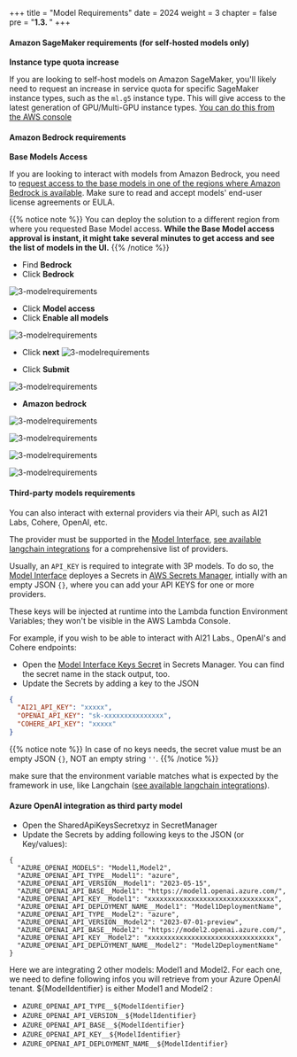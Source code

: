 +++
title = "Model Requirements"
date = 2024
weight = 3
chapter = false
pre = "<b>1.3. </b>"
+++

#### **Amazon SageMaker requirements (for self-hosted models only)[](https://aws-samples.github.io/aws-genai-llm-chatbot/documentation/model-requirements.html#amazon-sagemaker-requirements-for-self-hosted-models-only)**

**Instance type quota increase**

If you are looking to self-host models on Amazon SageMaker, you'll likely need to request an increase in service quota for specific SageMaker instance types, such as the `ml.g5` instance type. This will give access to the latest generation of GPU/Multi-GPU instance types. [You can do this from the AWS console](https://console.aws.amazon.com/servicequotas/home/services/sagemaker/quotas)

#### **Amazon Bedrock requirements[](https://aws-samples.github.io/aws-genai-llm-chatbot/documentation/model-requirements.html#amazon-bedrock-requirements)**

**Base Models Access**

If you are looking to interact with models from Amazon Bedrock, you need to [request access to the base models in one of the regions where Amazon Bedrock is available](https://console.aws.amazon.com/bedrock/home?#/modelaccess). Make sure to read and accept models' end-user license agreements or EULA.

{{% notice note %}}
You can deploy the solution to a different region from where you requested Base Model access.
**While the Base Model access approval is instant, it might take several minutes to get access and see the list of models in the UI.**
{{% /notice %}}


- Find **Bedrock**
- Click **Bedrock**

![3-modelrequirements](/Deploying-a-Multi-Model-and-Multi-RAG-Powered-Chatbot-Using-AWS-CDK-on-AWS/images/1-introduction/3-modelrequirements/001-3-modelrequirements.png?width=90pc)


- Click **Model access**
- Click **Enable all models**

![3-modelrequirements](/Deploying-a-Multi-Model-and-Multi-RAG-Powered-Chatbot-Using-AWS-CDK-on-AWS/images/1-introduction/3-modelrequirements/002-3-modelrequirements.png?width=90pc)

- Click **next**
![3-modelrequirements](/Deploying-a-Multi-Model-and-Multi-RAG-Powered-Chatbot-Using-AWS-CDK-on-AWS/images/1-introduction/3-modelrequirements/003-3-modelrequirements.png?width=90pc)

- Click **Submit**

![3-modelrequirements](/Deploying-a-Multi-Model-and-Multi-RAG-Powered-Chatbot-Using-AWS-CDK-on-AWS/images/1-introduction/3-modelrequirements/004-3-modelrequirements.png?width=90pc)

- **Amazon bedrock**

![3-modelrequirements](/Deploying-a-Multi-Model-and-Multi-RAG-Powered-Chatbot-Using-AWS-CDK-on-AWS/images/1-introduction/3-modelrequirements/005-3-modelrequirements.png?width=90pc)

![3-modelrequirements](/Deploying-a-Multi-Model-and-Multi-RAG-Powered-Chatbot-Using-AWS-CDK-on-AWS/images/1-introduction/3-modelrequirements/006-3-modelrequirements.png?width=90pc)

![3-modelrequirements](/Deploying-a-Multi-Model-and-Multi-RAG-Powered-Chatbot-Using-AWS-CDK-on-AWS/images/1-introduction/3-modelrequirements/007-3-modelrequirements.png?width=90pc)

![3-modelrequirements](/Deploying-a-Multi-Model-and-Multi-RAG-Powered-Chatbot-Using-AWS-CDK-on-AWS/images/1-introduction/3-modelrequirements/008-3-modelrequirements.png?width=90pc)


#### Third-party models requirements

You can also interact with external providers via their API, such as AI21 Labs, Cohere, OpenAI, etc.

The provider must be supported in the [Model Interface](https://github.com/aws-samples/aws-genai-llm-chatbot/blob/main/lib/model-interfaces/langchain/functions/request-handler/index.py), [see available langchain integrations](https://python.langchain.com/docs/integrations/llms/) for a comprehensive list of providers.

Usually, an `API_KEY` is required to integrate with 3P models. To do so, the [Model Interface](https://github.com/aws-samples/aws-genai-llm-chatbot/blob/main/lib/model-interfaces/langchain/index.ts) deployes a Secrets in [AWS Secrets Manager](https://aws.amazon.com/secrets-manager/), intially with an empty JSON `{}`, where you can add your API KEYS for one or more providers.

These keys will be injected at runtime into the Lambda function Environment Variables; they won't be visible in the AWS Lambda Console.

For example, if you wish to be able to interact with AI21 Labs., OpenAI's and Cohere endpoints:

- Open the [Model Interface Keys Secret](https://github.com/aws-samples/aws-genai-llm-chatbot/blob/main/lib/model-interfaces/langchain/index.ts#L38) in Secrets Manager. You can find the secret name in the stack output, too.
- Update the Secrets by adding a key to the JSON

```json
{
  "AI21_API_KEY": "xxxxx",
  "OPENAI_API_KEY": "sk-xxxxxxxxxxxxxxx",
  "COHERE_API_KEY": "xxxxx"
}
```



{{% notice note %}}
In case of no keys needs, the secret value must be an empty JSON `{}`, NOT an empty string `''`.
{{% /notice %}}

make sure that the environment variable matches what is expected by the framework in use, like Langchain ([see available langchain integrations](https://python.langchain.com/docs/integrations/llms/)).

#### Azure OpenAI integration as third party model

- Open the SharedApiKeysSecretxyz in SecretManager
- Update the Secrets by adding following keys to the JSON (or Key/values): 

```
{
  "AZURE_OPENAI_MODELS": "Model1,Model2",
  "AZURE_OPENAI_API_TYPE__Model1": "azure",
  "AZURE_OPENAI_API_VERSION__Model1": "2023-05-15",
  "AZURE_OPENAI_API_BASE__Model1": "https://model1.openai.azure.com/",
  "AZURE_OPENAI_API_KEY__Model1": "xxxxxxxxxxxxxxxxxxxxxxxxxxxxxxxx",
  "AZURE_OPENAI_API_DEPLOYMENT_NAME__Model1": "Model1DeploymentName",
  "AZURE_OPENAI_API_TYPE__Model2": "azure",
  "AZURE_OPENAI_API_VERSION__Model2": "2023-07-01-preview",
  "AZURE_OPENAI_API_BASE__Model2": "https://model2.openai.azure.com/",
  "AZURE_OPENAI_API_KEY__Model2": "xxxxxxxxxxxxxxxxxxxxxxxxxxxxxxxx",
  "AZURE_OPENAI_API_DEPLOYMENT_NAME__Model2": "Model2DeploymentName"
}
```
Here we are integrating 2 other models: Model1 and Model2. 
For each one, we need to define following infos you will retrieve from your Azure OpenAI tenant. ${ModelIdentifier} is either Model1 and Model2 :
 * `AZURE_OPENAI_API_TYPE__${ModelIdentifier}`
 * `AZURE_OPENAI_API_VERSION__${ModelIdentifier}`
 * `AZURE_OPENAI_API_BASE__${ModelIdentifier}`
 * `AZURE_OPENAI_API_KEY__${ModelIdentifier}`
 * `AZURE_OPENAI_API_DEPLOYMENT_NAME__${ModelIdentifier}`